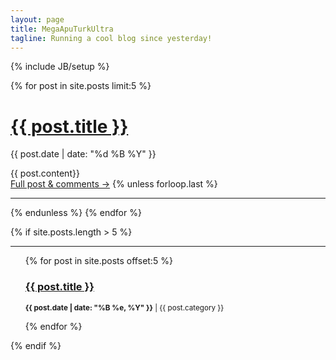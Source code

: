 ```yaml
---
layout: page
title: MegaApuTurkUltra
tagline: Running a cool blog since yesterday!
---
```

{% include JB/setup %}

{% for post in site.posts limit:5 %}
  <h1><a href="{{ post.url }}">{{ post.title }}</a></h1>
  <p>{{ post.date | date: "%d %B %Y" }}</p>
  <div>{{ post.content}}</div>
  <a href="{{ post.url }}">Full post &amp; comments &rarr;</a>
  {% unless forloop.last %}<hr/>{% endunless %}
{% endfor %}

{% if site.posts.length > 5 %}
  <hr />
  
  <ul class="posts">
    {% for post in site.posts offset:5 %}	
      <h3><a href="{{ post.url }}">{{ post.title }}</a></h3>
      <p><small><strong>{{ post.date | date: "%B %e, %Y" }}</strong> | {{ post.category }}</small></p>			
    {% endfor %}	
  </ul>
{% endif %}